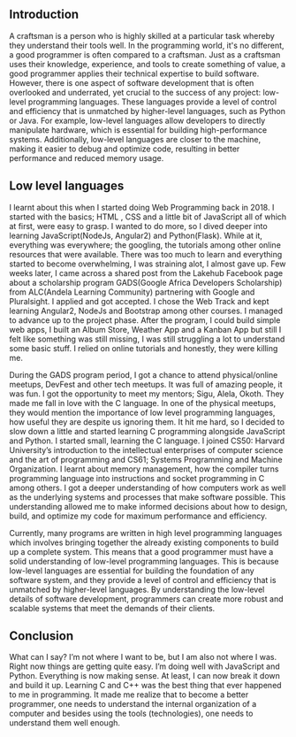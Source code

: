 ## Introduction

A craftsman is a person who is highly skilled at a particular task whereby they understand their tools well. In the programming world, it's no different,  a good programmer is often compared to a craftsman. Just as a craftsman uses their knowledge, experience, and tools to create something of value, a good programmer applies their technical expertise to build software. However, there is one aspect of software development that is often overlooked and underrated, yet crucial to the success of any project: low-level programming languages. These languages provide a level of control and efficiency that is unmatched by higher-level languages, such as Python or Java. For example, low-level languages allow developers to directly manipulate hardware, which is essential for building high-performance systems. Additionally, low-level languages are closer to the machine, making it easier to debug and optimize code, resulting in better performance and reduced memory usage.

## Low level languages
I learnt about this when I started doing Web Programming back in 2018. I started with the basics; HTML , CSS and a little bit of JavaScript all of which at first, were easy to grasp. I wanted to do more, so I dived deeper into learning JavaScript(NodeJs, Angular2) and Python(Flask). While at it, everything was everywhere; the googling, the tutorials among other online resources that were available. There was too much to learn and everything started to become overwhelming, I was straining alot, I almost gave up. Few weeks later, I came across a shared post from the Lakehub Facebook page about a scholarship program GADS(Google Africa Developers Scholarship) from ALC(Andela Learning Community) partnering with Google and Pluralsight. I applied and got accepted. I chose the Web Track and kept learning Angular2, NodeJs and Bootstrap among other courses. I managed to advance up to the project phase. After the program, I could build simple web apps, I built an Album Store,  Weather App and a Kanban App but still I felt like something was still missing, I was still struggling a lot to understand some basic stuff. I relied on online tutorials and honestly, they were killing me.

During the GADS program period, I got a chance to attend physical/online meetups, DevFest and other tech meetups. It was full of amazing people, it was fun. I got the opportunity to meet my mentors; Sigu, Alela, Okoth. They made me fall in love with the C language. In one of the physical meetups, they would mention the importance of low level programming languages, how useful they are despite us ignoring them. It hit me hard, so I decided to slow down a little and started learning C programming alongside JavaScript and Python. I started small, learning the C language. I joined CS50: Harvard University’s introduction to the intellectual enterprises of computer science and the art of programming and CS61; Systems Programming and Machine Organization. I learnt about memory management, how the compiler turns programming language into instructions and socket programming in C among others. I got a deeper understanding of how computers work as well as the underlying systems and processes that make software possible. This understanding allowed me to make informed decisions about how to design, build, and optimize my code for maximum performance and efficiency.

Currently, many programs are written in high level programming languages which involves bringing together the already existing components to build up a complete system. This means that a good programmer must have a solid understanding of low-level programming languages. This is because low-level languages are essential for building the foundation of any software system, and they provide a level of control and efficiency that is unmatched by higher-level languages. By understanding the low-level details of software development, programmers can create more robust and scalable systems that meet the demands of their clients.

## Conclusion

What can I say? I’m not where I want to be, but I am also not where I was. Right now things are getting quite easy. I’m doing well with JavaScript and Python. Everything is now making sense. At least, I can now break it down and build it up. Learning C and C++ was the best thing that ever happened to me in programming. It made me realize that  to become a better programmer, one needs to understand the internal organization of a computer and besides using the tools (technologies), one needs to understand them well enough.
